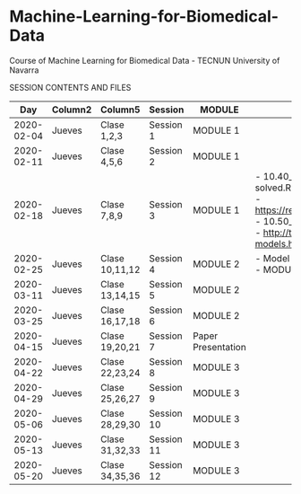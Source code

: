 # Machine-Learning-for-Biomedical-Data

Course of Machine Learning for Biomedical Data - TECNUN University of Navarra

SESSION CONTENTS AND FILES

|    Day     | Column2 | Column5        | Session    | MODULE             | FILES                                                                                                                                                                                              |
| :--------: | ------- | -------------- | ---------- | ------------------ | -------------------------------------------------------------------------------------------------------------------------------------------------------------------------------------------------- |
| 2020-02-04 | Jueves  | Clase 1,2,3    | Session 1  | MODULE 1           |                                                                                                                                                                                                    |
| 2020-02-11 | Jueves  | Clase 4,5,6    | Session 2  | MODULE 1           |                                                                                                                                                                                                    |
| 2020-02-18 | Jueves  | Clase 7,8,9    | Session 3  | MODULE 1           | - 10.40_S3_Caret-simple-model_COX2-solved.Rmd<br>- https://recipes.tidymodels.org/reference/index.html<br>- 10.50_S3_heart-disease-UCI-hw<br>- http://topepo.github.io/caret/available-models.html |
| 2020-02-25 | Jueves  | Clase 10,11,12 | Session 4  | MODULE 2           | - Model comparison <br>- MODULE 2 - decision trees                                                                                                                                                 |
| 2020-03-11 | Jueves  | Clase 13,14,15 | Session 5  | MODULE 2           |                                                                                                                                                                                                    |
| 2020-03-25 | Jueves  | Clase 16,17,18 | Session 6  | MODULE 2           |                                                                                                                                                                                                    |
| 2020-04-15 | Jueves  | Clase 19,20,21 | Session 7  | Paper Presentation |                                                                                                                                                                                                    |
| 2020-04-22 | Jueves  | Clase 22,23,24 | Session 8  | MODULE 3           |                                                                                                                                                                                                    |
| 2020-04-29 | Jueves  | Clase 25,26,27 | Session 9  | MODULE 3           |                                                                                                                                                                                                    |
| 2020-05-06 | Jueves  | Clase 28,29,30 | Session 10 | MODULE 3           |                                                                                                                                                                                                    |
| 2020-05-13 | Jueves  | Clase 31,32,33 | Session 11 | MODULE 3           |                                                                                                                                                                                                    |
| 2020-05-20 | Jueves  | Clase 34,35,36 | Session 12 | MODULE 3           |                                                                                                                                                                                                    |
